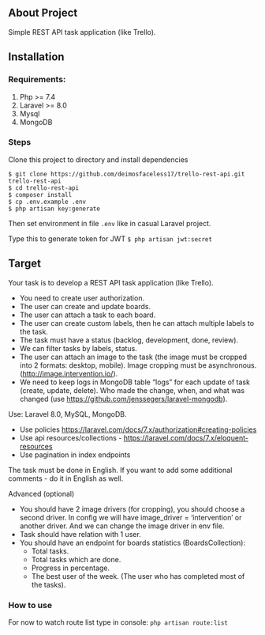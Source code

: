 ## About Project

Simple REST API task application (like Trello).

## Installation
### Requirements:
1. Php >= 7.4
2. Laravel >= 8.0
3. Mysql
4. MongoDB
### Steps
Clone this project to directory and install dependencies

``` 
$ git clone https://github.com/deimosfaceless17/trello-rest-api.git trello-rest-api 
$ cd trello-rest-api
$ composer install
$ cp .env.example .env
$ php artisan key:generate
```

Then set environment in file `.env` like in casual Laravel project.

Type this to generate token for JWT
`$ php artisan jwt:secret`

## Target

Your task is to develop a REST API task application (like Trello).
* You need to create user authorization.
* The user can create and update boards.
* The user can attach a task to each board.
* The user can create custom labels, then he can attach multiple labels to the task.
* The task must have a status (backlog, development, done, review).
* We can filter tasks by labels, status.
* The user can attach an image to the task (the image must be cropped into 2 formats: desktop, mobile). Image cropping must be asynchronous. (http://image.intervention.io/).
* We need to keep logs in MongoDB table “logs” for each update of task (create, update, delete). Who made the change, when, and what was changed (use https://github.com/jenssegers/laravel-mongodb).

Use: Laravel 8.0, MySQL, MongoDB.
* Use policies https://laravel.com/docs/7.x/authorization#creating-policies
* Use api resources/collections - https://laravel.com/docs/7.x/eloquent-resources
* Use pagination in index endpoints


The task must be done in English. If you want to add some additional comments - do it in English as well.

Advanced (optional)

* You should have 2 image drivers (for cropping), you should choose a second driver. In config we will have image_driver = ‘intervention’ or another driver. And we can change the image driver in env file. 
* Task should have relation with 1 user. 
* You should have an endpoint for boards statistics (BoardsCollection):
    * Total tasks. 
    * Total tasks which are done.
    * Progress in percentage. 
    * The best user of the week. (The user who has completed most of the tasks).
    
### How to use

For now to watch route list type in console:
`php artisan route:list`

